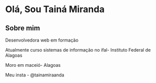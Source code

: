   
   <link rel="stylesheet" href="https://use.fontawesome.com/releases/v5.3.1/css/all.css" integrity="sha384-mzrmE5qonljUremFsqc01SB46JvROS7bZs3IO2EmfFsd15uHvIt+Y8vEf7N7fWAU" crossorigin="anonymous">

<h1>Olá, Sou Tainá Miranda</h1>
<h2>Sobre mim</h2>  <i class="fas fa-"></i>

<p>Desenvolvedora web em formação</p>  <i class="fas fa-fire"></i>
<p>Atualmente curso sistemas de informação no ifal- Instituto Federal de Alagoas</p>
<p>Moro em maceió- Alagoas</p>
<p>Meu insta - @tainamiraanda</p>
